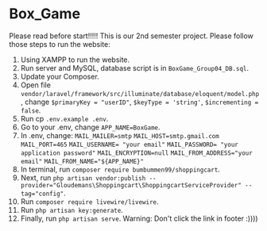 # Box_Game

Please read before start!!!!!
This is our 2nd semester project. Please follow those steps to run the website:

1. Using XAMPP to run the website.
2. Run server and MySQL, database script is in `BoxGame_Group04_DB.sql`.
3. Update your Composer.
4. Open file `vendor/laravel/framework/src/illuminate/database/eloquent/model.php`, change `$primaryKey = "userID"`, `$keyType = 'string'`, `$incrementing = false`.
5. Run cp `.env.example .env`.
6. Go to your .env, change `APP_NAME=BoxGame`.
7. In .env, change:
   `MAIL_MAILER=smtp`
   `MAIL_HOST=smtp.gmail.com`
   `MAIL_PORT=465`
   `MAIL_USERNAME= "your email"`
   `MAIL_PASSWORD= "your application password"`
   `MAIL_ENCRYPTION=null`
   `MAIL_FROM_ADDRESS="your email"`
   `MAIL_FROM_NAME="${APP_NAME}"`
8. In terminal, run `composer require bumbummen99/shoppingcart`.
9. Next, run `php artisan vendor:publish --provider="Gloudemans\Shoppingcart\ShoppingcartServiceProvider" --tag="config"`.
10. Run `composer require livewire/livewire`.
11. Run `php artisan key:generate`.
12. Finally, run `php artisan serve`.
    Warning: Don't click the link in footer :))))
